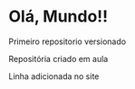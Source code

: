 # Olá, Mundo!!
 Primeiro repositorio versionado

 Repositória criado em aula
 
Linha adicionada no site
